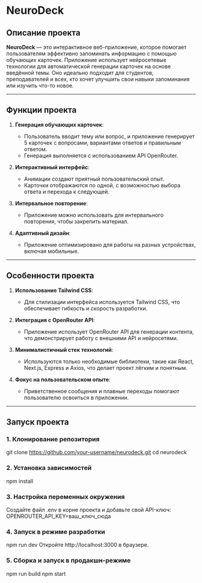 # NeuroDeck

## Описание проекта
**NeuroDeck** — это интерактивное веб-приложение, которое помогает пользователям эффективно запоминать информацию с помощью обучающих карточек. 
Приложение использует нейросетевые технологии для автоматической генерации карточек на основе введённой темы. 
Оно идеально подходит для студентов, преподавателей и всех, кто хочет улучшить свои навыки запоминания или изучить что-то новое.

---

## Функции проекта
1. **Генерация обучающих карточек**:
   - Пользователь вводит тему или вопрос, и приложение генерирует 5 карточек с вопросами, вариантами ответов и правильным ответом.
   - Генерация выполняется с использованием API OpenRouter.

2. **Интерактивный интерфейс**:
   - Анимации создают приятный пользовательский опыт.
   - Карточки отображаются по одной, с возможностью выбора ответа и перехода к следующей.

3. **Интервальное повторение**:
   - Приложение можно использовать для интервального повторения, чтобы закрепить материал.

4. **Адаптивный дизайн**:
   - Приложение оптимизировано для работы на разных устройствах, включая мобильные.

---

## Особенности проекта
1. **Использование Tailwind CSS**:
   - Для стилизации интерфейса используется Tailwind CSS, что обеспечивает гибкость и скорость разработки.

2. **Интеграция с OpenRouter API**:
   - Приложение использует OpenRouter API для генерации контента, что демонстрирует работу с внешними API и нейросетями.

3. **Минималистичный стек технологий**:
   - Используются только необходимые библиотеки, такие как React, Next.js, Express и Axios, что делает проект лёгким и понятным.

4. **Фокус на пользовательском опыте**:
   - Приветственное сообщения и плавные переходы помогают пользователю освоиться в приложении.

---

## Запуск проекта

### 1. Клонирование репозитория
git clone https://github.com/your-username/neurodeck.git
cd neurodeck

### 2. Установка зависимостей
npm install

### 3. Настройка переменных окружения
Создайте файл .env в корне проекта и добавьте свой API-ключ:
OPENROUTER_API_KEY=ваш_ключ_сюда

### 4. Запуск в режиме разработки
npm run dev
Откройте http://localhost:3000 в браузере.

### 5. Сборка и запуск в продакшн-режиме
npm run build
npm start

